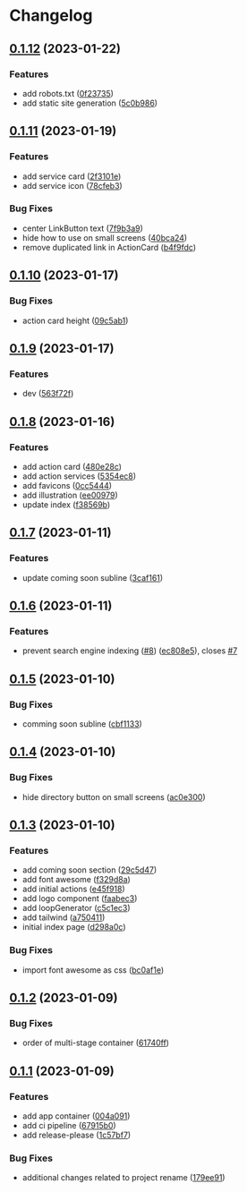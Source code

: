 # Changelog

## [0.1.12](https://github.com/actionshq/make-new/compare/v0.1.11...v0.1.12) (2023-01-22)


### Features

* add robots.txt ([0f23735](https://github.com/actionshq/make-new/commit/0f23735b49c9e71bd3afaf9a640dc6d939350740))
* add static site generation ([5c0b986](https://github.com/actionshq/make-new/commit/5c0b9863fd55911260fbfbbc32965cd49ccd08c5))

## [0.1.11](https://github.com/actionshq/make-new/compare/v0.1.10...v0.1.11) (2023-01-19)


### Features

* add service card ([2f3101e](https://github.com/actionshq/make-new/commit/2f3101e1c3f9c8c9d1066a90ce15c6091ff1beac))
* add service icon ([78cfeb3](https://github.com/actionshq/make-new/commit/78cfeb311524db5057efaeaa20c8947b5fe3fed4))


### Bug Fixes

* center LinkButton text ([7f9b3a9](https://github.com/actionshq/make-new/commit/7f9b3a90410df03859876c3d08dca040735e6ef7))
* hide how to use on small screens ([40bca24](https://github.com/actionshq/make-new/commit/40bca2447b4182534919fbdfcceb7e9850faeeb9))
* remove duplicated link in ActionCard ([b4f9fdc](https://github.com/actionshq/make-new/commit/b4f9fdc6d4bdf80b69f463cdbcfde495c1e4cbe1))

## [0.1.10](https://github.com/actionshq/make-new/compare/v0.1.9...v0.1.10) (2023-01-17)


### Bug Fixes

* action card height ([09c5ab1](https://github.com/actionshq/make-new/commit/09c5ab1a375c080ffa570ff72fa1ffe07b0ac98f))

## [0.1.9](https://github.com/actionshq/make-new/compare/v0.1.8...v0.1.9) (2023-01-17)


### Features

* dev ([563f72f](https://github.com/actionshq/make-new/commit/563f72f23b7b7d07ceaf73ff293c875c93b674e3))

## [0.1.8](https://github.com/actionshq/make-new/compare/v0.1.7...v0.1.8) (2023-01-16)


### Features

* add action card ([480e28c](https://github.com/actionshq/make-new/commit/480e28c1f42d9f63b122b5eedc6cef5dfee01aa2))
* add action services ([5354ec8](https://github.com/actionshq/make-new/commit/5354ec82c68c2178c9b21737a753bad46e6b99fa))
* add favicons ([0cc5444](https://github.com/actionshq/make-new/commit/0cc5444dde671de124c913a1b7f8ae0e688a2e58))
* add illustration ([ee00979](https://github.com/actionshq/make-new/commit/ee00979f9d8b7d4a9976d84b2475e7df33e8e559))
* update index ([f38569b](https://github.com/actionshq/make-new/commit/f38569bcf9f97a21e08a945371472bee47af4c46))

## [0.1.7](https://github.com/actionshq/make-new/compare/v0.1.6...v0.1.7) (2023-01-11)


### Features

* update coming soon subline ([3caf161](https://github.com/actionshq/make-new/commit/3caf1615008a7d6a19dc3c9a8a53086870082fd1))

## [0.1.6](https://github.com/actionshq/make-new/compare/v0.1.5...v0.1.6) (2023-01-11)


### Features

* prevent search engine indexing ([#8](https://github.com/actionshq/make-new/issues/8)) ([ec808e5](https://github.com/actionshq/make-new/commit/ec808e579022d3197c7907ee3b86918c4403bcd6)), closes [#7](https://github.com/actionshq/make-new/issues/7)

## [0.1.5](https://github.com/actionshq/make-new/compare/v0.1.4...v0.1.5) (2023-01-10)


### Bug Fixes

* comming soon subline ([cbf1133](https://github.com/actionshq/make-new/commit/cbf11339346f84aa7d0557adca1986ff2b42ba62))

## [0.1.4](https://github.com/actionshq/make-new/compare/v0.1.3...v0.1.4) (2023-01-10)


### Bug Fixes

* hide directory button on small screens ([ac0e300](https://github.com/actionshq/make-new/commit/ac0e300ae19569ca888c2f4831ee8b649f958e82))

## [0.1.3](https://github.com/actionshq/make-new/compare/v0.1.2...v0.1.3) (2023-01-10)


### Features

* add coming soon section ([29c5d47](https://github.com/actionshq/make-new/commit/29c5d475aec465094ec60d81dc7147aebcb7da63))
* add font awesome ([f329d8a](https://github.com/actionshq/make-new/commit/f329d8a07689bfe7a6e78494ad0609a8d31580aa))
* add initial actions ([e45f918](https://github.com/actionshq/make-new/commit/e45f91801639dc6935d437e6cbbf89b64b48b82e))
* add logo component ([faabec3](https://github.com/actionshq/make-new/commit/faabec35f10283f1b3b99e5c89dab34bfb5cfb6b))
* add loopGenerator ([c5c1ec3](https://github.com/actionshq/make-new/commit/c5c1ec3a4d839a15024e2c7813a46cffb2bb57b2))
* add tailwind ([a750411](https://github.com/actionshq/make-new/commit/a750411fb3c4fee94d21ad459ba4b1ba6bad5818))
* initial index page ([d298a0c](https://github.com/actionshq/make-new/commit/d298a0c3ec1996c0b8af18f6d360a29cd27ddca4))


### Bug Fixes

* import font awesome as css ([bc0af1e](https://github.com/actionshq/make-new/commit/bc0af1ef513dce5b9d59e95bb0e0c7db31cff27b))

## [0.1.2](https://github.com/actionshq/make-new/compare/v0.1.1...v0.1.2) (2023-01-09)


### Bug Fixes

* order of multi-stage container ([61740ff](https://github.com/actionshq/make-new/commit/61740ffcdcaa4a8c65edc9ae1ddf08f2aa2ec5c3))

## [0.1.1](https://github.com/actionshq/make-new/compare/v0.1.0...v0.1.1) (2023-01-09)


### Features

* add app container ([004a091](https://github.com/actionshq/make-new/commit/004a091de06fbd15787b4c88c626eef66f5ba298))
* add ci pipeline ([67915b0](https://github.com/actionshq/make-new/commit/67915b0e9e11677eec8bb241dde8637b8a501b55))
* add release-please ([1c57bf7](https://github.com/actionshq/make-new/commit/1c57bf7fcc8dc01c6e04a8fd16ab87640fb8014e))


### Bug Fixes

* additional changes related to project rename ([179ee91](https://github.com/actionshq/make-new/commit/179ee91969e3e464ee1fd926bb6065266ed55b04))
